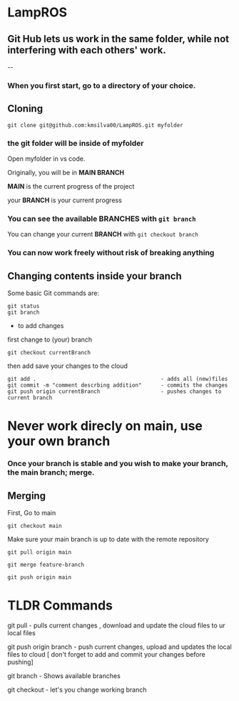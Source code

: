 # LampROS

## Git Hub lets us work in the same folder, while not interfering with each others' work.


-- 

### When you first start, go to a directory of your choice.
## Cloning

```git clone git@github.com:kmsilva00/LampROS.git myfolder```

### the git folder will be inside of myfolder

Open myfolder in vs code.

Originally, you will be in **MAIN BRANCH**

**MAIN** is the current progress of the project

your **BRANCH** is your current progress

### You can see the available **BRANCHES** with ```git branch```

You can change your current **BRANCH** with ```git checkout branch```

### You can now work freely without risk of breaking anything 

## Changing contents inside your branch

Some basic Git commands are:
```
git status
git branch
``` 

- to add changes 

first change to (your) branch

```git checkout currentBranch```

then add save your changes to the cloud
```
git add .                                       - adds all (new)files
git commit -m "comment descrbing addition"      - commits the changes
git push origin currentBranch                   - pushes changes to current branch
```


# Never work direcly on main, use your own branch

### Once your branch is stable and you wish to make your branch, the main branch; **merge**.


## Merging

First, Go to main

``` 
git checkout main
```
Make sure your main branch is up to date with the remote repository
```
git pull origin main

git merge feature-branch

git push origin main
```

# TLDR Commands 

git pull - pulls current changes , download and update the cloud files to ur local files

git push origin branch - push current changes, upload and updates the local files to cloud [ don't forget to add and commit your changes before pushing]

git branch - Shows available branches

git checkout - let's you change working branch

